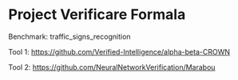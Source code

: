 # Project Verificare Formala

Benchmark: traffic_signs_recognition

Tool 1: https://github.com/Verified-Intelligence/alpha-beta-CROWN

Tool 2: https://github.com/NeuralNetworkVerification/Marabou
